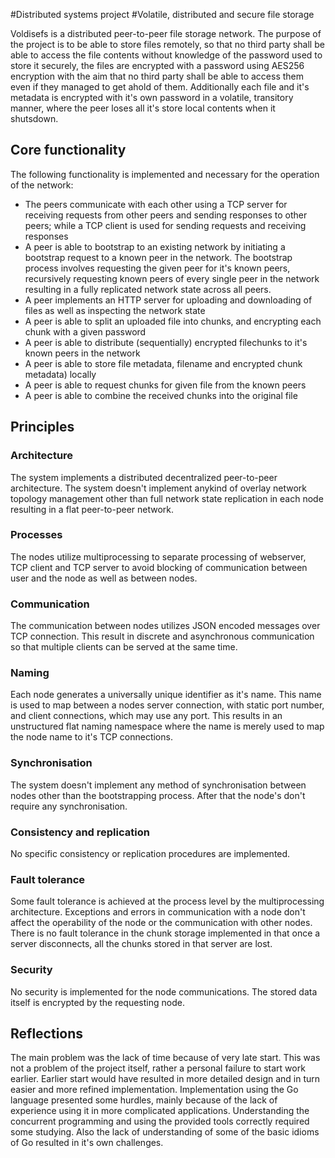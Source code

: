 #Distributed systems project
#Volatile, distributed and secure file storage

Voldisefs is a distributed peer-to-peer file storage network. The purpose of the project is to be able to store files
remotely, so that no third party shall be able to access the file contents without knowledge of the password used to store it 
securely, the files are encrypted with a password using AES256 encryption with the aim that no third party shall be able to access them even if they managed to get ahold of them. Additionally each file and it's metadata is encrypted with it's own password
in a volatile, transitory manner, where the peer loses all it's store local contents when it shutsdown.

## Core functionality
The following functionality is implemented and necessary for the operation of the network:
- The peers communicate with each other using a TCP server for receiving requests from other peers and sending responses to other peers; while a TCP client is used for sending requests and receiving responses
- A peer is able to bootstrap to an existing network by initiating a bootstrap request to a known peer in the network. The bootstrap process involves requesting the given peer for it's known peers, recursively requesting known peers of every single peer in the network resulting in a fully replicated network state across all peers.
- A peer implements an HTTP server for uploading and downloading of files as well as inspecting the network state
- A peer is able to split an uploaded file into chunks, and encrypting each chunk with a given password
- A peer is able to distribute (sequentially) encrypted filechunks to it's known peers in the network
- A peer is able to store file metadata, filename and encrypted chunk metadata) locally
- A peer is able to request chunks for given file from the known peers
- A peer is able to combine the received chunks into the original file

## Principles
### Architecture
The system implements a distributed decentralized peer-to-peer architecture. The system doesn't implement anykind of overlay network topology management other than full network state replication in each node resulting in a flat peer-to-peer network.
### Processes
The nodes utilize multiprocessing to separate processing of webserver, TCP client and TCP server to avoid blocking of communication between user and the node as well as between nodes.
### Communication
The communication between nodes utilizes JSON encoded messages over TCP connection. This result in discrete and asynchronous communication so that multiple clients can be served at the same time.
### Naming
Each node generates a universally unique identifier as it's name. This name is used to map between a nodes server connection, with static port number, and client connections, which may use any port. This results in an unstructured flat naming namespace where the name is merely used to map the node name to it's TCP connections.
### Synchronisation
The system doesn't implement any method of synchronisation between nodes other than the bootstrapping process. After that the node's don't require any synchronisation.
### Consistency and replication
No specific consistency or replication procedures are implemented.
### Fault tolerance
Some fault tolerance is achieved at the process level by the multiprocessing architecture. Exceptions and errors in communication with a node don't affect the operability of the node or the communication with other nodes. There is no fault tolerance in the chunk storage implemented in that once a server disconnects, all the chunks stored in that server are lost.
### Security
No security is implemented for the node communications. The stored data itself is encrypted by the requesting node.

## Reflections
The main problem was the lack of time because of very late start. This was not a problem of the project itself, rather a personal failure to start work earlier. Earlier start would have resulted in more detailed design and in turn easier and more refined implementation.
Implementation using the Go language presented some hurdles, mainly because of the lack of experience using it in more complicated applications. Understanding the concurrent programming and using the provided tools correctly required some studying. Also the lack of understanding of some of the basic idioms of Go resulted in it's own challenges.
